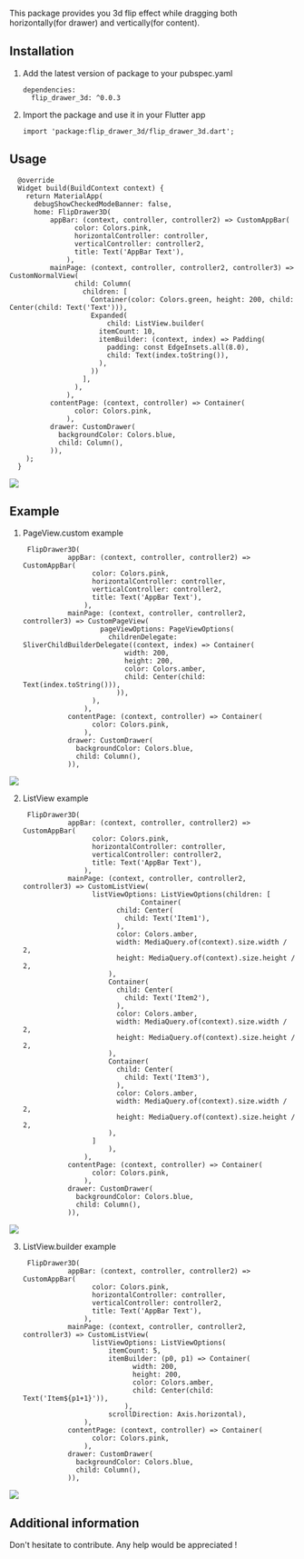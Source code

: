This package provides you 3d flip effect while dragging both horizontally(for drawer) and vertically(for content).

## Installation

1.  Add the latest version of package to your pubspec.yaml 

        dependencies:
          flip_drawer_3d: ^0.0.3

2.  Import the package and use it in your Flutter app

        import 'package:flip_drawer_3d/flip_drawer_3d.dart';
    
## Usage

      @override
      Widget build(BuildContext context) {
        return MaterialApp(
          debugShowCheckedModeBanner: false,
          home: FlipDrawer3D(
              appBar: (context, controller, controller2) => CustomAppBar(
                    color: Colors.pink,
                    horizontalController: controller,
                    verticalController: controller2,
                    title: Text('AppBar Text'),
                  ),
              mainPage: (context, controller, controller2, controller3) => CustomNormalView(
                    child: Column(
                      children: [
                        Container(color: Colors.green, height: 200, child: Center(child: Text('Text'))),
                        Expanded(
                            child: ListView.builder(
                          itemCount: 10,
                          itemBuilder: (context, index) => Padding(
                            padding: const EdgeInsets.all(8.0),
                            child: Text(index.toString()),
                          ),
                        ))
                      ],
                    ),
                  ),
              contentPage: (context, controller) => Container(
                    color: Colors.pink,
                  ),
              drawer: CustomDrawer(
                backgroundColor: Colors.blue,
                child: Column(),
              )),
        );
      }
<img src="https://github.com/iskeletorr/flip_drawer_3d/blob/main/gif/usage.gif?raw=true">

## Example

1. PageView.custom example

        FlipDrawer3D(
                  appBar: (context, controller, controller2) => CustomAppBar(
                        color: Colors.pink,
                        horizontalController: controller,
                        verticalController: controller2,
                        title: Text('AppBar Text'),
                      ),
                  mainPage: (context, controller, controller2, controller3) => CustomPageView(
                          pageViewOptions: PageViewOptions(
                            childrenDelegate: SliverChildBuilderDelegate((context, index) => Container(
                                width: 200,
                                height: 200,
                                color: Colors.amber,
                                child: Center(child: Text(index.toString())),
                              )),
                        ),
                      ),
                  contentPage: (context, controller) => Container(
                        color: Colors.pink,
                      ),
                  drawer: CustomDrawer(
                    backgroundColor: Colors.blue,
                    child: Column(),
                  )),

<img src="https://github.com/iskeletorr/flip_drawer_3d/blob/main/gif/example.gif?raw=true">

2. ListView example

        FlipDrawer3D(
                  appBar: (context, controller, controller2) => CustomAppBar(
                        color: Colors.pink,
                        horizontalController: controller,
                        verticalController: controller2,
                        title: Text('AppBar Text'),
                      ),
                  mainPage: (context, controller, controller2, controller3) => CustomListView(
                        listViewOptions: ListViewOptions(children: [
                                    Container(
                              child: Center(
                                child: Text('Item1'),
                              ),
                              color: Colors.amber,
                              width: MediaQuery.of(context).size.width / 2,
                              height: MediaQuery.of(context).size.height / 2,
                            ),
                            Container(
                              child: Center(
                                child: Text('Item2'),
                              ),
                              color: Colors.amber,
                              width: MediaQuery.of(context).size.width / 2,
                              height: MediaQuery.of(context).size.height / 2,
                            ),
                            Container(
                              child: Center(
                                child: Text('Item3'),
                              ),
                              color: Colors.amber,
                              width: MediaQuery.of(context).size.width / 2,
                              height: MediaQuery.of(context).size.height / 2,
                            ),
                        ]
                            ),
                      ),
                  contentPage: (context, controller) => Container(
                        color: Colors.pink,
                      ),
                  drawer: CustomDrawer(
                    backgroundColor: Colors.blue,
                    child: Column(),
                  )),
<img src="https://github.com/iskeletorr/flip_drawer_3d/blob/main/gif/example2.gif?raw=true">

3. ListView.builder example

        FlipDrawer3D(
                  appBar: (context, controller, controller2) => CustomAppBar(
                        color: Colors.pink,
                        horizontalController: controller,
                        verticalController: controller2,
                        title: Text('AppBar Text'),
                      ),
                  mainPage: (context, controller, controller2, controller3) => CustomListView(
                        listViewOptions: ListViewOptions(
                            itemCount: 5,
                            itemBuilder: (p0, p1) => Container(
                                  width: 200,
                                  height: 200,
                                  color: Colors.amber,
                                  child: Center(child: Text('Item${p1+1}')),
                                ),
                            scrollDirection: Axis.horizontal),
                      ),
                  contentPage: (context, controller) => Container(
                        color: Colors.pink,
                      ),
                  drawer: CustomDrawer(
                    backgroundColor: Colors.blue,
                    child: Column(),
                  )),
<img src="https://github.com/iskeletorr/flip_drawer_3d/blob/main/gif/example3.gif?raw=true">


## Additional information

Don't hesitate to contribute. Any help would be appreciated !
